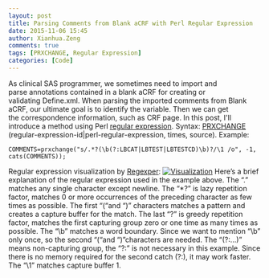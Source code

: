 ```yaml
---
layout: post
title: Parsing Comments from Blank aCRF with Perl Regular Expression
date: 2015-11-06 15:45
author: Xianhua.Zeng
comments: true
tags: [PRXCHANGE, Regular Expression]
categories: [Code]
---
```

As clinical SAS programmer, we sometimes need to import and parse annotations contained in a blank aCRF for creating or validating Define.xml. When parsing the imported comments from Blank aCRF, our ultimate goal is to identify the variable. Then we can get the correspondence information, such as CRF page. In this post, I'll introduce a method using Perl <span style="text-decoration: underline;"><a href="https://en.wikipedia.org/wiki/Regular_expression" target="_blank">regular expression</a></span>.
Syntax: <a href="http://support.sas.com/documentation/cdl/en/lefunctionsref/63354/HTML/default/n0r8h2fa8djqf1n1cnenrvm573br.htm" target="_blank"><span style="text-decoration: underline;">PRXCHANGE</span> </a>(regular-expression-id|perl-regular-expression, times, source). Example:
<pre><code>COMMENTS=prxchange("s/.*?(\b(?:LBCAT|LBTEST|LBTESTCD)\b)?/\1 /o", -1, cats(COMMENTS));</code></pre>
Regular expression visualization by <a href="http://www.regexper.com/" target="_blank"><span style="text-decoration: underline;">Regexper</span></a>:
<a href="http://www.xianhuazeng.com/en/wp-content/uploads/2015/11/Visualization.jpg"><img class="aligncenter size-full" src="http://www.xianhuazeng.com/en/wp-content/uploads/2015/11/Visualization.jpg" alt="Visualization" /></a>
Here’s a brief explanation of the regular expression used in the example above. The “.” matches any single character except newline. The “*?” is lazy repetition factor, matches 0 or more occurrences of the preceding character as few times as possible. The first “(“and “)” characters matches a pattern and creates a capture buffer for the match. The last “?” is greedy repetition factor, matches the first capturing group zero or one time as many times as possible. The “\b” matches a word boundary. Since we want to mention “\b” only once, so the second “(“and “)”characters are needed. The “(?:…)” means non-capturing group, the “?:” is not necessary in this example. Since there is no memory required for the second catch (?:), it may work faster. The “\1” matches capture buffer 1.